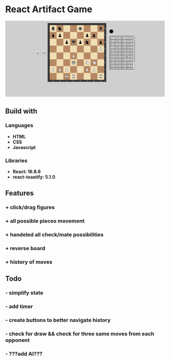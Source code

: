 # React Artifact Game

![chess game showcase](https://github.com/Slendos/react-chessGame/blob/master/src/images/chess-project.png)

## Build with

### Languages

- <b>HTML</b>
- <b>CSS</b>
- <b>Javascript</b>

### Libraries

- <b>React: 16.8.6</b>
- <b>react-toastify: 5.1.0

## Features

### + click/drag figures

### + all possible pieces movement

### + handeled all check/mate possibilities

### + reverse board

### + history of moves

## Todo

### - simplify state

### - add timer

### - create buttons to better navigate history

### - check for draw && check for three same moves from each opponent

### - ???add AI???
